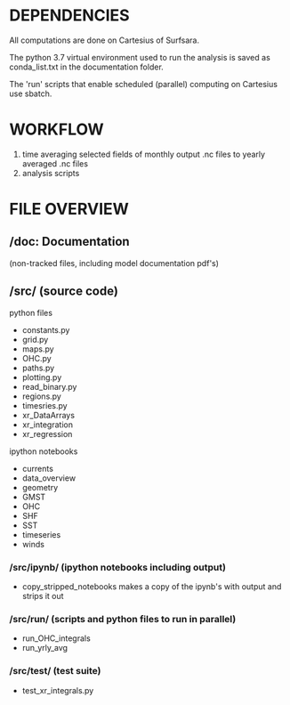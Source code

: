 # DEPENDENCIES

All computations are done on Cartesius of Surfsara.

The python 3.7 virtual environment used to run the analysis is saved as conda_list.txt in the documentation folder.

The 'run' scripts that enable scheduled (parallel) computing on Cartesius use sbatch.


# WORKFLOW

1. time averaging
    selected fields of monthly output .nc files to yearly averaged .nc files
2. analysis scripts



# FILE OVERVIEW

## /doc: Documentation
(non-tracked files, including model documentation pdf's)


## /src/  (source code)

python files

- constants.py
- grid.py
- maps.py
- OHC.py
- paths.py
- plotting.py
- read_binary.py
- regions.py
- timesries.py
- xr_DataArrays
- xr_integration
- xr_regression

ipython notebooks
- currents
- data_overview
- geometry
- GMST
- OHC
- SHF
- SST
- timeseries
- winds


### /src/ipynb/  (ipython notebooks including output)

- copy_stripped_notebooks
    makes a copy of the ipynb's with output and strips it out

### /src/run/  (scripts and python files to run in parallel)

- run_OHC_integrals
- run_yrly_avg

### /src/test/  (test suite)

- test_xr_integrals.py

